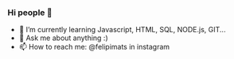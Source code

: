 ### Hi people 👋


- 🌱 I’m currently learning Javascript, HTML, SQL, NODE.js, GIT...
- 💬 Ask me about anything :)
- 📫 How to reach me: @felipimats in instagram

